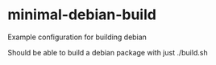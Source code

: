 # minimal-debian-build
Example configuration for building debian

Should be able to build a debian package with just
./build.sh
